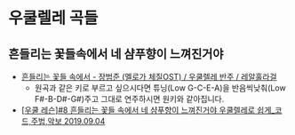 # 우쿨렐레 곡들
## 흔들리는 꽃들속에서 네 샴푸향이 느껴진거야
* [흔들리는 꽃들 속에서 - 장범준 (멜로가 체질OST) / 우쿨렐레 반주 / 레알훌라걸](https://www.youtube.com/watch?v=OiclXA0yX_Y)
  * 원곡과 같은 키로 부르고 싶으시다면 튜닝(Low G-C-E-A)을 반음씩낮춰(Low F#-B-D#-G#)주고 그대로 연주하시면 원키와 같아집니다.
* [[우쿨 레슨]#8 흔들리는 꽃들 속에서 네 샴푸향이 느껴진거야 우쿨렐레로 쉽게_코드,주법,악보 2019.09.04](https://www.youtube.com/watch?v=Kk6B5OzDikk)